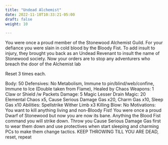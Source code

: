 ```yaml
---
title: "Undead Alchemist"
date: 2022-11-10T10:33:21-05:00
draft: false
weight: 10

---
```


You were once a proud member of the Stonewood Alchemist Guild. For your defiance you were slain in cold blood by the Bloody Fist. To add insult to injury, they brought you back as an Undead Revenant to insult the name of Stonewood society. Now your orders are to stop any adventurers who breach the door of the Alchemist lab

Reset 3 times each.

Body: 50
Defensives: No Metabolism, Immune to pin/blind/web/confine, Immune to Ice (Double taken from Flame), Healed by Chaos
Weapons: 1 Claw or Shield /w Packets
Damage: 5 Magic Lesser Drain
Magic: 20 Elemental Chaos x5, Cause Serious Damage Gas x20, Charm Gas x10, Sleep Gas x10
Abilities: Spellstrike Wither Limb x3
Killing Blow: No
Motivations: You want to kill anything living and non-Bloody Fist! You were once a proud Dwarf of Stonewood but now you are now its bane. Anything the Blood Fist command you will strike down. Throw you Cause Serious Damage Gas first to wear them down and use protectives when start sleeping and charming PCs to make them change tactics. KEEP THROWING TILL YOU ARE DEAD, reset, repeat
